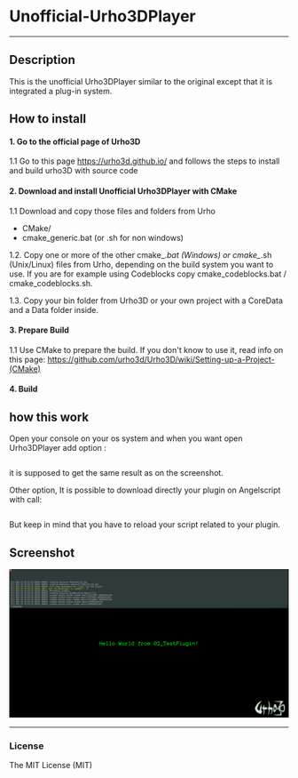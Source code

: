 # Unofficial-Urho3DPlayer
-----------------------------------------------------------------------------------

Description
-----------------------------------------------------------------------------------
This is the unofficial Urho3DPlayer similar to the original except that it is integrated a plug-in system. 

How to install
-----------------------------------------------------------------------------------

#### 1. Go to the official page of Urho3D

1.1 Go to this page https://urho3d.github.io/ and follows the steps to install and build urho3D with source code

#### 2. Download and install Unofficial Urho3DPlayer with CMake

1.1 Download and copy those files and folders from Urho

* CMake/
* cmake_generic.bat (or .sh for non windows)

1.2. Copy one or more of the other cmake_*.bat (Windows) or cmake_*.sh (Unix/Linux) files from Urho, depending on the build system you want to use. If you are for example using Codeblocks copy cmake_codeblocks.bat / cmake_codeblocks.sh.

1.3. Copy your bin folder from Urho3D or your own project with a CoreData and a Data folder inside. 

#### 3. Prepare Build

1.1 Use CMake to prepare the build. If you don't know to use it, read info on this page: https://github.com/urho3d/Urho3D/wiki/Setting-up-a-Project-(CMake)  

#### 4. Build

how this work
-----------------------------------------------------------------------------------

Open your console on your os system and when you want open Urho3DPlayer add option :
```52_HelloWorldPlugin.as -plugin 01_TestPlugin -plugin 02_TestPlugin
```
it is supposed to get the same result as on the screenshot.

Other option, It is possible to download directly your plugin on Angelscript with call:
```plugin.Load("MyPluginName");
``` 
But keep in mind that you have to reload your script related to your plugin. 

Screenshot
-----------------------------------------------------------------------------------
![alt tag](https://github.com/zazouza23/Unofficial-Urho3DPlayer/blob/master/Screenshot/TestPlugin.png)

---  
### License
The MIT License (MIT)

